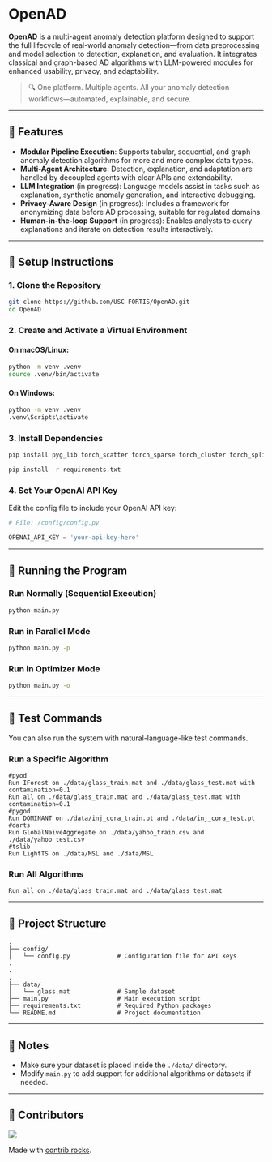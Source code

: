 # OpenAD

**OpenAD** is a multi-agent anomaly detection platform designed to support the full lifecycle of real-world anomaly detection—from data preprocessing and model selection to detection, explanation, and evaluation. It integrates classical and graph-based AD algorithms with LLM-powered modules for enhanced usability, privacy, and adaptability.

> 🔍 One platform. Multiple agents. All your anomaly detection workflows—automated, explainable, and secure.

---

## 🔧 Features

- **Modular Pipeline Execution**: Supports tabular, sequential, and graph anomaly detection algorithms for more and more complex data types.
- **Multi-Agent Architecture**: Detection, explanation, and adaptation are handled by decoupled agents with clear APIs and extendability.
- **LLM Integration** (in progress): Language models assist in tasks such as explanation, synthetic anomaly generation, and interactive debugging.
- **Privacy-Aware Design** (in progress): Includes a framework for anonymizing data before AD processing, suitable for regulated domains.
- **Human-in-the-loop Support** (in progress): Enables analysts to query explanations and iterate on detection results interactively.


---

## 🔧 Setup Instructions

### 1. Clone the Repository

```bash
git clone https://github.com/USC-FORTIS/OpenAD.git
cd OpenAD
```

### 2. Create and Activate a Virtual Environment

#### On macOS/Linux:

```bash
python -m venv .venv
source .venv/bin/activate
```

#### On Windows:

```bash
python -m venv .venv
.venv\Scripts\activate
```

### 3. Install Dependencies

```bash
pip install pyg_lib torch_scatter torch_sparse torch_cluster torch_spline_conv -f https://data.pyg.org/whl/torch-2.5.0+cpu.html

pip install -r requirements.txt
```

### 4. Set Your OpenAI API Key

Edit the config file to include your OpenAI API key:

```python
# File: /config/config.py

OPENAI_API_KEY = 'your-api-key-here'
```

---

## 🚀 Running the Program

### Run Normally (Sequential Execution)

```bash
python main.py
```

### Run in Parallel Mode

```bash
python main.py -p
```

### Run in Optimizer Mode

```bash
python main.py -o
```

---

## 🧪 Test Commands

You can also run the system with natural-language-like test commands.

### Run a Specific Algorithm

```text
#pyod
Run IForest on ./data/glass_train.mat and ./data/glass_test.mat with contamination=0.1
Run all on ./data/glass_train.mat and ./data/glass_test.mat with contamination=0.1
#pygod
Run DOMINANT on ./data/inj_cora_train.pt and ./data/inj_cora_test.pt
#darts
Run GlobalNaiveAggregate on ./data/yahoo_train.csv and ./data/yahoo_test.csv
#tslib
Run LightTS on ./data/MSL and ./data/MSL

```

### Run All Algorithms

```text
Run all on ./data/glass_train.mat and ./data/glass_test.mat
```

---

## 📁 Project Structure

```
.
├── config/
│   └── config.py             # Configuration file for API keys
.
.
.
├── data/
│   └── glass.mat             # Sample dataset
├── main.py                   # Main execution script
├── requirements.txt          # Required Python packages
└── README.md                 # Project documentation
```

---

## 📌 Notes

- Make sure your dataset is placed inside the `./data/` directory.
- Modify `main.py` to add support for additional algorithms or datasets if needed.

---

## 👥 Contributors

<a href="https://github.com/USC-FORTIS/OpenAD/graphs/contributors">
  <img src="https://contrib.rocks/image?repo=USC-FORTIS/OpenAD" />
</a>

Made with [contrib.rocks](https://contrib.rocks).

